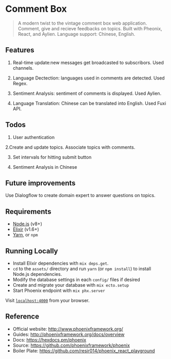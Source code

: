 
# Comment Box
> A modern twist to the vintage comment box web application. Comment, give and recieve feedbacks on topics.
> Built with Pheonix, React, and Aylien. Language support: Chinese, English.
        
## Features
   1. Real-time update:new messages get broadcasted to subscribors. Used channels.
   
   2. Language Dectection: languages used in comments are detected. Used Regex.
   
   3. Sentiment Analysis: sentiment of comments is displayed. Used Aylien.
   
   4. Language Translation: Chinese can be translated into English. Used Fuxi API.

## Todos
   1. User authentication
   
   2.Create and update topics. Associate topics with comments.
   
   3. Set intervals for hitting submit button
   
   4. Sentiment Analysis in Chinese

## Future improvements
   Use Dialogflow to create domain expert to answer questions on topics.
   
## Requirements

* [Node.js](https://nodejs.org/en) (v8+)
* [Elixir](https://elixir-lang.org/install.html) (v1.6+)
* [Yarn](https://yarnpkg.com/en/docs/install), or `npm`

## Running Locally

* Install Elixir dependencies with `mix deps.get`.
* `cd` to the `assets/` directory and run `yarn` (or `npm install`) to install Node.js dependencies.
* Modify the database settings in each `config/` files if desired
* Create and migrate your database with `mix ecto.setup`
* Start Phoenix endpoint with `mix phx.server`

Visit [`localhost:4000`](http://localhost:4000) from your browser.

## Reference

  * Official website: http://www.phoenixframework.org/
  * Guides: http://phoenixframework.org/docs/overview
  * Docs: https://hexdocs.pm/phoenix
  * Source: https://github.com/phoenixframework/phoenix
  * Boiler Plate: https://github.com/resir014/phoenix_react_playground

